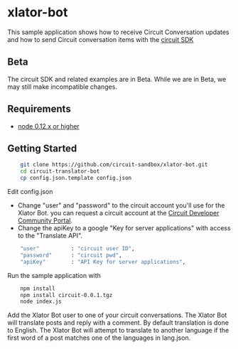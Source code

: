 # xlator-bot
This sample application shows how to receive Circuit Conversation updates and how to send Circuit conversation items with the [circuit SDK](https://circuitsandbox.net/sdk/index.html)

## Beta ##
The circuit SDK and related examples are in Beta. While we are in Beta, we may still make incompatible changes. 

## Requirements ##
* [node 0.12.x or higher](http://nodejs.org/download/)

## Getting Started ##

```bash
    git clone https://github.com/circuit-sandbox/xlator-bot.git
    cd circuit-translator-bot
    cp config.json.template config.json
```

Edit config.json
* Change "user" and "password" to the circuit account you'll use for the Xlator Bot.
    you can request a circuit account at the [Circuit Developer Community Portal](https://www.yourcircuit.com/web/developers).
* Change the apiKey to a google "Key for server applications" with access to the "Translate API".

```bash
    "user"          : "circuit user ID",
    "password"      : "circuit pwd",
    "apiKey"        : "API Key for server applications",

``` 

Run the sample application with 
```bash
    npm install
    npm install circuit-0.0.1.tgz
    node index.js
``` 

Add the Xlator Bot user to one of your circuit conversations. The Xlator Bot will translate posts and reply with a comment. By default translation is done to English. The Xlator Bot will attempt to translate to another language if the first word of a post matches one of the languages in lang.json.

